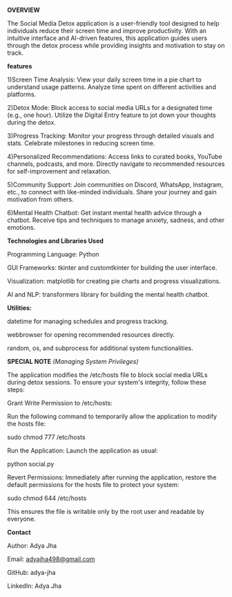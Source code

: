 **OVERVIEW**

The Social Media Detox application is a user-friendly tool designed to help individuals reduce their screen time
and improve productivity. With an intuitive interface and AI-driven features, this application guides users through 
the detox process while providing insights and motivation to stay on track.

**features**

1)Screen Time Analysis:
View your daily screen time in a pie chart to understand usage patterns.
Analyze time spent on different activities and platforms.

2)Detox Mode:
Block access to social media URLs for a designated time (e.g., one hour).
Utilize the Digital Entry feature to jot down your thoughts during the detox.

3)Progress Tracking:
Monitor your progress through detailed visuals and stats.
Celebrate milestones in reducing screen time.

4)Personalized Recommendations:
Access links to curated books, YouTube channels, podcasts, and more.
Directly navigate to recommended resources for self-improvement and relaxation.

5)Community Support:
Join communities on Discord, WhatsApp, Instagram, etc., to connect with like-minded individuals.
Share your journey and gain motivation from others.

6)Mental Health Chatbot:
Get instant mental health advice through a chatbot.
Receive tips and techniques to manage anxiety, sadness, and other emotions.

**Technologies and Libraries Used**

Programming Language: Python

GUI Frameworks:
tkinter and customtkinter for building the user interface.

Visualization:
matplotlib for creating pie charts and progress visualizations.

AI and NLP:
transformers library for building the mental health chatbot.

**Utilities:**

datetime for managing schedules and progress tracking.

webbrowser for opening recommended resources directly.

random, os, and subprocess for additional system functionalities.

**SPECIAL NOTE** 
*(Managing System Privileges)*

The application modifies the /etc/hosts file to block social media URLs during detox sessions.
To ensure your system's integrity, follow these steps:

Grant Write Permission to /etc/hosts: 

Run the following command to temporarily allow the application to modify the hosts file:

sudo chmod 777 /etc/hosts

Run the Application: Launch the application as usual:

python social.py

Revert Permissions: Immediately after running the application, restore the default permissions for the hosts file to protect your system:

sudo chmod 644 /etc/hosts

This ensures the file is writable only by the root user and readable by everyone.









**Contact**

Author: Adya Jha

Email: adyajha498@gmail.com

GitHub: adya-jha

LinkedIn: Adya Jha


